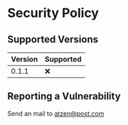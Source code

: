 # Security Policy

## Supported Versions


| Version | Supported          |
| ------- | ------------------ |
| 0.1.1  | :x:                |


## Reporting a Vulnerability

Send an mail to atzen@post.com
